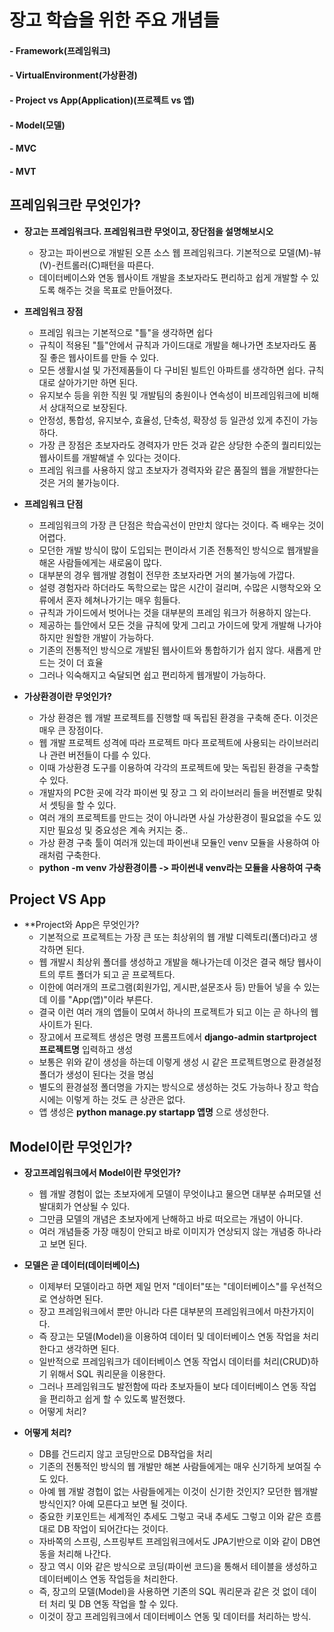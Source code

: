 # 장고 학습을 위한 주요 개념들

#### - Framework(프레임워크)
#### - VirtualEnvironment(가상환경)
#### - Project vs App(Application)(프로젝트 vs 앱)
#### - Model(모델)
#### - MVC
#### - MVT


## 프레임워크란 무엇인가?

- **장고는 프레임워크다. 프레임워크란 무엇이고, 장단점을 설명해보시오**  
  - 장고는 파이썬으로 개발된 오픈 소스 웹 프레임워크다. 기본적으로 모델(M)-뷰(V)-컨트롤러(C)패턴을 따른다.
  - 데이터베이스와 연동 웹사이트 개발을 초보자라도 편리하고 쉽게 개발할 수 있도록 해주는 것을 목표로 만들어졌다.  

- **프레임워크 장점**
  - 프레임 워크는 기본적으로 "틀"을 생각하면 쉽다
  - 규칙이 적용된 "틀"안에서 규칙과 가이드대로 개발을 해나가면 초보자라도 품질 좋은 웹사이트를 만들 수 있다.
  - 모든 생활시설 및 가전제품들이 다 구비된 빌트인 아파트를 생각하면 쉽다. 규칙대로 살아가기만 하면 된다.
  - 유지보수 등을 위한 직원 및 개발팀의 충원이나 연속성이 비프레임워크에 비해서 상대적으로 보장된다.
  - 안정성, 통합성, 유지보수, 효율성, 단축성, 확장성 등 일관성 있게 추진이 가능하다.
  - 가장 큰 장점은 초보자라도 경력자가 만든 것과 같은 상당한 수준의 퀄리티있는 웹사이트를 개발해낼 수 있다는 것이다.
  - 프레임 워크를 사용하지 않고 초보자가 경력자와 같은 품질의 웹을 개발한다는 것은 거의 불가능이다.

- **프레임워크 단점**
  - 프레임워크의 가장 큰 단점은 학습곡선이 만만치 않다는 것이다. 즉 배우는 것이 어렵다.
  - 모던한 개발 방식이 많이 도입되는 편이라서 기존 전통적인 방식으로 웹개발을 해온 사람들에게는 새로움이 많다.
  - 대부분의 경우 웹개발 경험이 전무한 초보자라면 거의 불가능에 가깝다.
  - 설령 경험자라 하더라도 독학으로는 많은 시간이 걸리며, 수많은 시행착오와 오류에서 혼자 헤쳐나가기는 매우 힘들다.
  - 규칙과 가이드에서 벗어나는 것을 대부분의 프레임 워크가 허용하지 않는다.
  - 제공하는 틀안에서 모든 것을 규칙에 맞게 그리고 가이드에 맞게 개발해 나가야 하지만 원할한 개발이 가능하다.
  - 기존의 전통적인 방식으로 개발된 웹사이트와 통합하기가 쉽지 않다. 새롭게 만드는 것이 더 효율
  - 그러나 익숙해지고 숙달되면 쉽고 편리하게 웹개발이 가능하다.
  
- **가상환경이란 무엇인가?**
  - 가상 환경은 웹 개발 프로젝트를 진행할 때 독립된 환경을 구축해 준다. 이것은 매우 큰 장점이다.
  - 웹 개발 프로젝트 성격에 따라 프로젝트 마다 프로젝트에 사용되는 라이브러리나 관련 버전들이 다를 수 있다.
  - 이때 가상환경 도구를 이용하여 각각의 프로젝트에 맞는 독립된 환경을 구축할 수 있다.
  - 개발자의 PC한 곳에 각각 파이썬 및 장고 그 외 라이브러리 들을 버전별로 맞춰서 셋팅을 할 수 있다.  
  - 여러 개의 프로젝트를 만드는 것이 아니라면 사실 가상환경이 필요없을 수도 있지만 필요성 및 중요성은 계속 커지는 중..
  - 가상 환경 구축 툴이 여러개 있는데 파이썬내 모듈인 venv 모듈을 사용하여 아래처럼 구축한다.
  - **python -m venv 가상환경이름 -> 파이썬내 venv라는 모듈을 사용하여 구축**

## Project VS App

- **Project와 App은 무엇인가?
  - 기본적으로 프로젝트는 가장 큰 또는 최상위의 웹 개발 디렉토리(폴더)라고 생각하면 된다.
  - 웹 개발시 최상위 폴더를 생성하고 개발을 해나가는데 이것은 결국 해당 웹사이트의 루트 폴더가 되고 곧 프로젝트다.
  - 이한에 여러개의 프로그램(회원가입, 게시판,설문조사 등) 만들어 넣을 수 있는데 이를 "App(앱)"이라 부른다.
  - 결국 이런 여러 개의 앱들이 모여서 하나의 프로젝트가 되고 이는 곧 하나의 웹사이트가 된다.  
  - 장고에서 프로젝트 생성은 명령 프롬프트에서 **django-admin startproject 프로젝트명** 입력하고 생성
  - 보통은 위와 같이 생성을 하는데 이렇게 생성 시 같은 프로젝트명으로 환경설정 폴더가 생성이 된다는 것을 명심
  - 별도의 환경설정 폴더명을 가지는 방식으로 생성하는 것도 가능하나 장고 학습 시에는 이렇게 하는 것도 큰 상관은 없다.
  - 앱 생성은 **python manage.py startapp 앱명** 으로 생성한다.

## Model이란 무엇인가?

- **장고프레임워크에서 Model이란 무엇인가?**
  - 웹 개발 경험이 없는 초보자에게 모델이 무엇이냐고 물으면 대부분 슈퍼모델 선발대회가 연상될 수 있다.
  - 그만큼 모델의 개념은 초보자에게 난해하고 바로 떠오르는 개념이 아니다.
  - 여러 개념들중 가장 매칭이 안되고 바로 이미지가 연상되지 않는 개념중 하나라고 보면 된다.

- **모델은 곧 데이터(데이터베이스)**
  - 이제부터 모델이라고 하면 제일 먼저 "데이터"또는 "데이터베이스"를 우선적으로 연상하면 된다.
  - 장고 프레임워크에서 뿐만 아니라 다른 대부분의 프레임워크에서 마찬가지이다.
  - 즉 장고는 모델(Model)을 이용하여 데이터 및 데이터베이스 연동 작업을 처리한다고 생각하면 된다.  
  - 일반적으로 프레임워크가 데이터베이스 연동 작업시 데이터를 처리(CRUD)하기 위해서 SQL 쿼리문을 이용한다.
  - 그러나 프레임워크도 발전함에 따라 초보자들이 보다 데이터베이스 연동 작업을 편리하고 쉽게 할 수 있도록 발전했다.
  - 어떻게 처리?

- **어떻게 처리?**
  - DB를 건드리지 않고 코딩만으로 DB작업을 처리
  - 기존의 전통적인 방식의 웹 개발만 해본 사람들에게는 매우 신기하게 보여질 수도 있다.
  - 아예 웹 개발 경헙이 없는 사람들에게는 이것이 신기한 것인지? 모던한 웹개발 방식인지? 아예 모른다고 보면 될 것이다.
  - 중요한 키포인트는 세계적인 추세도 그렇고 국내 추세도 그렇고 이와 같은 흐름대로 DB 작업이 되어간다는 것이다.
  - 자바쪽의 스프링, 스프링부트 프레임워크에서도 JPA기반으로 이와 같이 DB연동을 처리해 나간다.
  - 장고 역시 이와 같은 방식으로 코딩(파이썬 코드)을 통해서 테이블을 생성하고 데이터베이스 연동 작업등을 처리한다.
  - 즉, 장고의 모델(Model)을 사용하면 기존의 SQL 쿼리문과 같은 것 없이 데이터 처리 및 DB 연동 작업을 할 수 있다.
  - 이것이 장고 프레임워크에서 데이터베이스 연동 및 데이터를 처리하는 방식.
